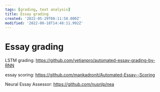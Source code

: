 ```yaml
---
tags: [grading, text analysis]
title: Essay grading
created: '2022-05-29T08:11:58.000Z'
modified: '2022-08-18T14:48:11.992Z'
---
```


# Essay grading

LSTM grading: 
https://github.com/yetianpro/automated-essay-grading-by-RNN

essay scoring:
https://github.com/mankadronit/Automated-Essay--Scoring

Neural Essay Assessor:
https://github.com/nusnlp/nea

